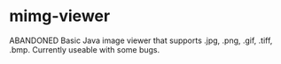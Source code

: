 # mimg-viewer
ABANDONED
Basic Java image viewer that supports .jpg, .png, .gif, .tiff, .bmp.
Currently useable with some bugs. 

